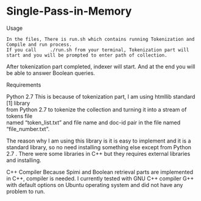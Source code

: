 # Single-Pass-in-Memory


Usage
	
	In the files, There is run.sh which contains running Tokenization and Compile and run process. 
	If you call 	./run.sh from your terminal, Tokenization part will start and you will be prompted to enter path of collection.
After tokenization  part completed, indexer will start. And at the end you will be able to answer Boolean queries. 

Requirements

Python 2.7
This is because of tokenization part, I am using htmllib standard [1] library 	
from Python 2.7 to tokenize the collection and turning it into a stream of tokens file 	
named “token_list.txt” and file name and doc-id pair in the file named 	“file_number.txt”.
	
The reason why I am using this library is it is easy to implement and it is a standard 	library, so no need installing something else except from Python 2.7 . There were some libraries in C++ but they
requires external libraries and installing.


C++ Compiler
Because Spimi and Boolean retrieval parts are implemented in C++, compiler is needed. I currently tested with GNU C++ compiler G++ with default options on Ubuntu operating system and did not have any problem to run. 

